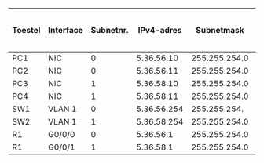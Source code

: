 | **Toestel** | **Interface** | **Subnetnr.** | **IPv4-adres** | **Subnetmask** | **IPv4-adres default gateway** |
| ----------- | ------------- | ------------- | -------------- | -------------- | ------------------------------ |
| PC1         | NIC           | 0             | 5.36.56.10     | 255.255.254.0  | 5.36.56.1                      |
| PC2         | NIC           | 0             | 5.36.56.11     | 255.255.254.0  | 5.36.56.1                      |
| PC3         | NIC           | 1             | 5.36.58.10     | 255.255.254.0  | 5.36.56.1                      |
| PC4         | NIC           | 1             | 5.36.58.11     | 255.255.254.0  | 5.36.56.1                      |
| SW1         | VLAN 1        | 0             | 5.36.56.254    | 255.255.254.   | 5.36.56.1                      |
| SW2         | VLAN 1        | 1             | 5.36.58.254    | 255.255.254.0  | 5.36.56.1                      |
| R1          | G0/0/0        | 0             | 5.36.56.1      | 255.255.254.0  | n.v.t.                         |
| R1          | G0/0/1        | 1             | 5.36.58.1      | 255.255.254.0  | n.v.t.                         |

